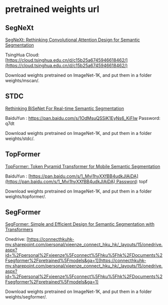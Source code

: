 

# pretrained weights url



## SegNeXt

[SegNeXt: Rethinking Convolutional Attention Design for Semantic Segmentation](https://arxiv.org/pdf/2209.08575.pdf)

TsingHua Cloud:  [https://cloud.tsinghua.edu.cn/d/c15b25a6745946618462/](https://cloud.tsinghua.edu.cn/d/c15b25a6745946618462/)

Download weights  pretrained on ImageNet-1K, and put them in a folder weights/mscan/.



## STDC

[Rethinking BiSeNet For Real-time Semantic Segmentation](https://openaccess.thecvf.com/content/CVPR2021/papers/Fan_Rethinking_BiSeNet_for_Real-Time_Semantic_Segmentation_CVPR_2021_paper.pdf)

BaiduYun : https://pan.baidu.com/s/1OdMsuQSSiK1EyNs6_KiFIw Password: q7dt

Download weights  pretrained on ImageNet-1K, and put them in a folder weights/stdc/.



## TopFormer

[TopFormer: Token Pyramid Transformer for Mobile Semantic Segmentation](https://arxiv.org/abs/2204.05525)

BaiduYun : [https://pan.baidu.com/s/1_Mvi1hyXXfBB4udkJlAiDA](https://pan.baidu.com/s/1_Mvi1hyXXfBB4udkJlAiDA) Password: topf

Download weights  pretrained on ImageNet-1K, and put them in a folder weights/topformer/.



## SegFormer

[SegFormer: Simple and Efficient Design for Semantic Segmentation with Transformers](https://arxiv.org/abs/2105.15203)

Onedrive: [https://connecthkuhk-my.sharepoint.com/personal/xieenze_connect_hku_hk/_layouts/15/onedrive.aspx?id=%2Fpersonal%2Fxieenze%5Fconnect%5Fhku%5Fhk%2FDocuments%2Fsegformer%2Fpretrained%5Fmodels&ga=1](https://connecthkuhk-my.sharepoint.com/personal/xieenze_connect_hku_hk/_layouts/15/onedrive.aspx?id=%2Fpersonal%2Fxieenze%5Fconnect%5Fhku%5Fhk%2FDocuments%2Fsegformer%2Fpretrained%5Fmodels&ga=1)

Download weights  pretrained on ImageNet-1K, and put them in a folder weights/segformer/.
